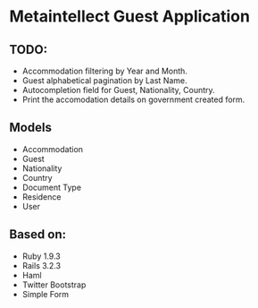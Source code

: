 # Metaintellect Guest Application

## TODO:
* Accommodation filtering by Year and Month.
* Guest alphabetical pagination by Last Name.
* Autocompletion field for Guest, Nationality, Country.
* Print the accomodation details on government created form.

## Models
* Accommodation
* Guest
* Nationality
* Country
* Document Type
* Residence
* User

## Based on:
* Ruby 1.9.3
* Rails 3.2.3
* Haml
* Twitter Bootstrap
* Simple Form
